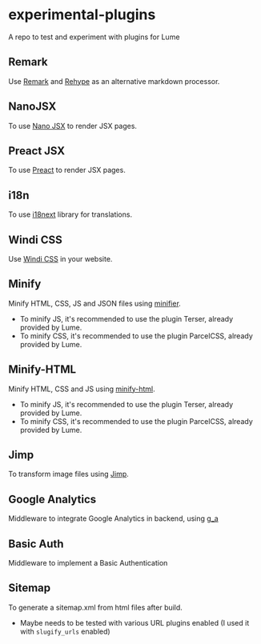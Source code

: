 # experimental-plugins

A repo to test and experiment with plugins for Lume

## Remark

Use [Remark](https://github.com/remarkjs/remark) and
[Rehype](https://github.com/rehypejs/rehype) as an alternative markdown
processor.

## NanoJSX
To use [Nano JSX](https://nanojsx.io/) to render JSX pages.

## Preact JSX
To use [Preact](https://preactjs.com/) to render JSX pages.

## i18n

To use [i18next](https://www.i18next.com/) library for translations.

## Windi CSS

Use [Windi CSS](https://windicss.org/) in your website.

## Minify

Minify HTML, CSS, JS and JSON files using
[minifier](https://github.com/sno2/minifier).

- To minify JS, it's recommended to use the plugin Terser, already provided by
  Lume.
- To minify CSS, it's recommended to use the plugin ParcelCSS, already provided
  by Lume.
  
## Minify-HTML

Minify HTML, CSS and JS using [minify-html](https://github.com/wilsonzlin/minify-html).

- To minify JS, it's recommended to use the plugin Terser, already provided by
  Lume.
- To minify CSS, it's recommended to use the plugin ParcelCSS, already provided
  by Lume.

## Jimp

To transform image files using [Jimp](https://github.com/oliver-moran/jimp).

## Google Analytics

Middleware to integrate Google Analytics in backend, using
[g_a](https://deno.land/x/g_a@0.1.2/mod.ts)

## Basic Auth

Middleware to implement a Basic Authentication

## Sitemap

To generate a sitemap.xml from html files after build.

- Maybe needs to be tested with various URL plugins enabled (I used it with
`slugify_urls` enabled)
